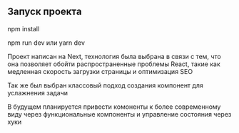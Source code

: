 ## Запуск проекта
npm install

npm run dev
   или
yarn dev

Проект написан на Next, технология была выбрана в связи с тем, что она позволяет обойти распространенные проблемы React, такие как медленная скорость загрузки страницы и оптимизация SEO

Так же был выбран классовый подход создания компонент для услажнения задачи

В будущем планируется привести комоненты к более современному виду через функциональные компоненты и управление состояния через хуки 
